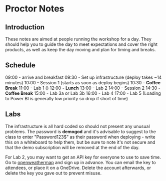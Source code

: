 # Proctor Notes

## Introduction

These notes are aimed at people running the workshop for a day. They should help you to guide the day to meet expectations and cover the right products, as well as keep the day moving and plan for timing and breaks.

## Schedule

09:00 - arrive and breakfast
09:30 - Set up infrastructure (deploy takes ~14 minutes)
10:00 - Session 1 (starts as soon as deploy begins)
10:30 - **Coffee Break**
11:00 - Lab 1 ()
12:00 - **Lunch**
13:00 - Lab 2
14:00 - Session 2
14:30 - **Coffee Break**
15:00 - Lab 3a or Lab 3b
16:00 - Lab 4
17:00 - Lab 5 (Loading to Power BI is generally low priority so drop if short of time)

## Labs

The infrastructure is all hard coded so should not present any unusual problems. The password is **demogod** and it's advisable to suggest to the class to enter "Password123$" as their password when deploying - write this on a whiteboard to help them, but be sure to note it's not secure and that the demo subscription will be removed at the end of the day.

For Lab 2, you may want to get an API key for everyone to use to save time. Go to [openweathermap](https://openweathermap.org) and sign up in advance. You can email the key to attendees, or place it on a OneDrive. Delete the account afterwards, or delete the key you gave out to prevent misuse.